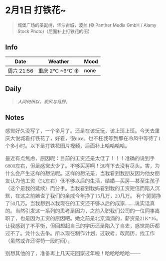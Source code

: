 #  2月1日 打铁花~


>城堡广场的圣诞树，华沙古城，波兰 (© Panther Media GmbH / Alamy Stock Photo)（后面补上打铁花的图）

## Info

| Date     | Weather        | Mood |
|----------|----------------|------|
| 周六 21:56 | 重庆 2°C ~6°C  ☀ | none |

## Daily

> *人间何所以，观风与月舒。*


## Notes
<font color="#666" size="3" face="华文彩云">

<p>
   感觉好久没写了，一个多月了。还是在该玩玩，该上班上班。今天去重庆大悦城看打铁花了，好看，很nice。也不枉我等到那在冷风中等待了1个多小时。以下是打铁花图片视频，后面补上哈哈哈哈。
</p>
<p>
最近有点焦虑，原因呢：目前的工资还是太低了！！！准确的说到手6800左右，但是感觉太少了。不够买房啊！这样下去没有尽头。害，为什么会产生这样的想法呢。这样的想法是，当我看到我朋友因为他女朋友认为他工资（5k左右）低不够以后的生活，结婚—买房—甚至生孩子（这个是我的延续）而分手。当我看到我妈看到我的工资短信而陷入沉默，在这之前她说了我们的亲戚今年挣了15几万，20几万。
有个舅舅挣了50几万。当我想到以我现在的工资还不够以后的成家........说实话真的。当然引发这一系列的思考是因为，之前入职我们公司的一位同事离职了，也是因为工资的原因吧。她之前是北京滴滴的，薪资是21K*16。让我感到了不平衡，但回想起自己的学历还是陷入了自卑，感觉简历都过不了。凭什么去争。所以现在制作计划，过软考，改简历，找工作（虽然或许还得苟一段时间）。
</p>
<p>别想其他的了，准备再上几天班回家过年啦！哈哈哈哈哈~~~~</p>
</font>